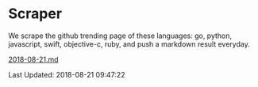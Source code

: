 # Scraper

We scrape the github trending page of these languages: go, python, javascript, swift, objective-c, ruby, and push a markdown result everyday.

[2018-08-21.md](https://github.com/henson/Scraper/blob/master/2018-08-21.md)

Last Updated: 2018-08-21 09:47:22